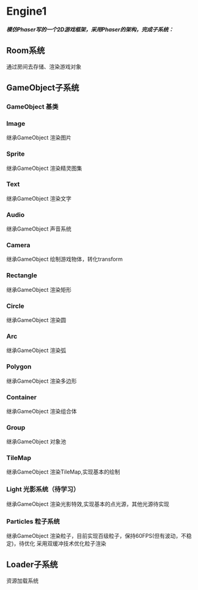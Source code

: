 # Engine1
 
##### 模仿Phaser写的一个2D游戏框架，采用Phaser的架构，完成子系统：

## Room系统
  通过房间去存储、渲染游戏对象
## GameObject子系统
### GameObject 基类
### Image
继承GameObject 渲染图片
### Sprite
继承GameObject 渲染精灵图集
### Text
继承GameObject 渲染文字
### Audio
继承GameObject 声音系统
### Camera
继承GameObject 绘制游戏物体，转化transform
### Rectangle
继承GameObject 渲染矩形
### Circle
继承GameObject 渲染圆
### Arc
继承GameObject 渲染弧
### Polygon
继承GameObject 渲染多边形
### Container
继承GameObject 渲染组合体
### Group
继承GameObject 对象池
### TileMap
继承GameObject 渲染TileMap,实现基本的绘制
### Light 光影系统（待学习）
继承GameObject 渲染光影特效,实现基本的点光源，其他光源待实现
### Particles 粒子系统
继承GameObject 渲染粒子，目前实现百级粒子，保持60FPS(但有波动，不稳定)，待优化
采用双缓冲技术优化粒子渲染
## Loader子系统
资源加载系统
